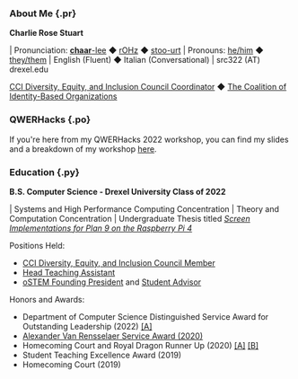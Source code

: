 ### About Me {.pr}

**Charlie Rose Stuart**

| Pronunciation:
  [**chaar**-lee](https://dictionary.cambridge.org/us/media/english/us_pron/u/usc/uscld/uscld03012.mp3)
  ◆
  [rOHz](https://dictionary.cambridge.org/us/media/english/us_pron/r/ros/rose_/rose.mp3)
  ◆
  [stoo-urt](https://www.youtube.com/watch?v=TiZLArcwcGA)
| Pronouns:
  [he/him](http://pronoun.is/he)
  ◆
  [they/them](http://pronoun.is/they/.../themselves)
| English (Fluent) ◆ Italian (Conversational)
| src322 (AT) drexel.edu

[CCI Diversity, Equity, and Inclusion Council Coordinator](https://charlierose.dev/activism/#ccidei_coord)
  ◆
[The Coalition of Identity-Based Organizations](https://charlierose.dev/activism/#cibo)

### QWERHacks {.po}

If you're here from my QWERHacks 2022 workshop, you can find my slides and a
breakdown of my workshop
[here](blogposts/20220122/qwerhacks.html).


### Education {.py}

**B.S. Computer Science - Drexel University Class of 2022**

| Systems and High Performance Computing Concentration
| Theory and Computation Concentration
| Undergraduate Thesis titled [_Screen Implementations for Plan 9 on the Raspberry Pi 4_](research/#ugthesis)

Positions Held:

- [CCI Diversity, Equity, and Inclusion Council Member](activism/#ccidei_member)
- [Head Teaching Assistant](teaching/#headta)
- [oSTEM Founding President](activism/#ostem_fp) and [Student Advisor](activism/#ostem)


Honors and Awards:

- Department of Computer Science Distinguished Service Award for Outstanding Leadership (2022)
	[[A]](files/csaward.jpg)
- [Alexander Van Rensselaer Service Award (2020)](blogposts/20210103/rensselaer.html)
- Homecoming Court and Royal Dragon Runner Up (2020)
	[[A]](files/homecoming2020_fry.jpg)
	[[B]](files/homecoming2020_wings.jpg)
- Student Teaching Excellence Award (2019)
- Homecoming Court (2019)


